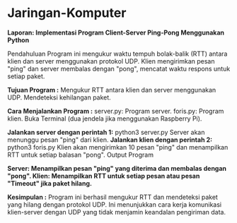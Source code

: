 # Jaringan-Komputer

**Laporan: Implementasi Program Client-Server Ping-Pong Menggunakan Python**

Pendahuluan
Program ini mengukur waktu tempuh bolak-balik (RTT) antara klien dan server menggunakan protokol UDP. Klien mengirimkan pesan "ping" dan server membalas dengan "pong", mencatat waktu respons untuk setiap paket.

**Tujuan Program :**
Mengukur RTT antara klien dan server menggunakan UDP.
Mendeteksi kehilangan paket.

**Cara Menjalankan Program :**
server.py: Program server.
foris.py: Program klien.
Buka Terminal (dua jendela jika menggunakan Raspberry Pi).

**Jalankan server dengan perintah 1:**
python3 server.py
Server akan menunggu pesan "ping" dari klien.
**Jalankan klien dengan perintah 2:**
python3 foris.py
Klien akan mengirimkan 10 pesan "ping" dan menampilkan RTT untuk setiap balasan "pong".
Output Program

**Server: Menampilkan pesan "ping" yang diterima dan membalas dengan "pong".
Klien: Menampilkan RTT untuk setiap pesan atau pesan "Timeout" jika paket hilang.**

**Kesimpulan :**
Program ini berhasil mengukur RTT dan mendeteksi paket yang hilang dengan protokol UDP. Ini menunjukkan cara kerja komunikasi klien-server dengan UDP yang tidak menjamin keandalan pengiriman data.
